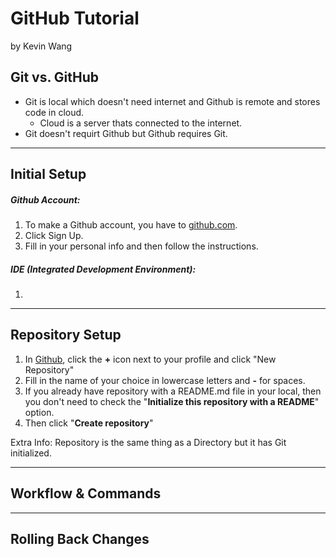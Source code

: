 # GitHub Tutorial
by Kevin Wang

## Git vs. GitHub
* Git is local which doesn't need internet and Github is remote and stores code in cloud.
    * Cloud is a server thats connected to the internet.
* Git doesn't requirt Github but Github requires Git.

---
## Initial Setup

##### **Github Account**:
1. To make a Github account, you have to [github.com](https://github.com/).
2. Click Sign Up.
3. Fill in your personal info and then follow the instructions. 

##### **IDE** (Integrated Development Environment):

1.


---
## Repository Setup
1. In [Github](https://github.com/), click the **+** icon next to your profile and click "New Repository"
2. Fill in the name of your choice in lowercase letters and **-** for spaces.
3. If you already have repository with a README.md file in your local, then you don't need to check the "**Initialize this repository with a README**" option.
4. Then click "**Create repository**"  


Extra Info: Repository is the same thing as a Directory but it has Git initialized.


---
## Workflow & Commands



---
## Rolling Back Changes
